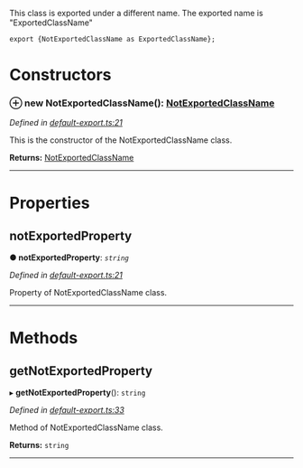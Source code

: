 

This class is exported under a different name. The exported name is "ExportedClassName"

    export {NotExportedClassName as ExportedClassName};

# Constructors
<a id="constructor"></a>

### ⊕ **new NotExportedClassName**(): [NotExportedClassName](_default_export_.notexportedclassname.md)

*Defined in [default-export.ts:21](https://github.com/tgreyjs/typedoc-plugin-markdown/blob/master/tests/src/default-export.ts#L21)*

This is the constructor of the NotExportedClassName class.

**Returns:** [NotExportedClassName](_default_export_.notexportedclassname.md)

---

# Properties
<a id="notexportedproperty"></a>

##  notExportedProperty

**●  notExportedProperty**:  *`string`* 

*Defined in [default-export.ts:21](https://github.com/tgreyjs/typedoc-plugin-markdown/blob/master/tests/src/default-export.ts#L21)*

Property of NotExportedClassName class.

___

# Methods
<a id="getnotexportedproperty"></a>

##  getNotExportedProperty

▸ **getNotExportedProperty**(): `string`

*Defined in [default-export.ts:33](https://github.com/tgreyjs/typedoc-plugin-markdown/blob/master/tests/src/default-export.ts#L33)*

Method of NotExportedClassName class.

**Returns:** `string`

___

